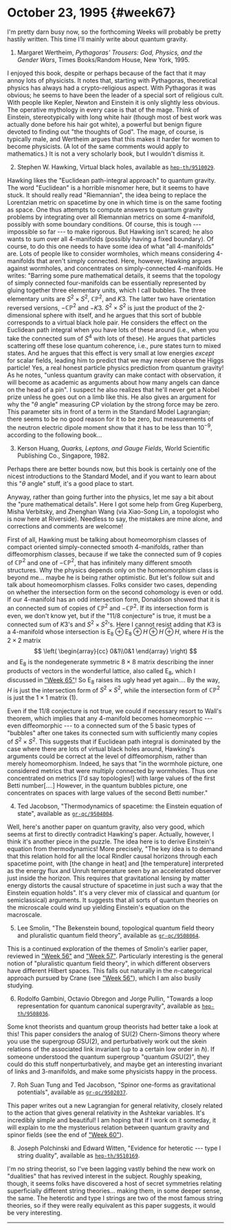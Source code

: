# October 23, 1995 {#week67}

I'm pretty darn busy now, so the forthcoming Weeks will probably be
pretty hastily written. This time I'll mainly write about quantum
gravity.

1) Margaret Wertheim, _Pythagoras' Trousers: God, Physics, and the Gender Wars_, Times Books/Random House, New York, 1995.

I enjoyed this book, despite or perhaps because of the fact that it may
annoy lots of physicists. It notes that, starting with Pythagoras,
theoretical physics has always had a crypto-religious aspect. With
Pythagoras it was obvious; he seems to have been the leader of a special
sort of religious cult. With people like Kepler, Newton and Einstein it
is only slightly less obvious. The operative mythology in every case is
that of the mage. Think of Einstein, stereotypically with long white
hair (though most of best work was actually done before his hair got
white), a powerful but benign figure devoted to finding out "the
thoughts of God". The mage, of course, is typically male, and Wertheim
argues that this makes it harder for women to become physicists. (A lot
of the same comments would apply to mathematics.) It is not a very
scholarly book, but I wouldn't dismiss it.

2) Stephen W. Hawking, Virtual black holes, available as [`hep-th/9510029`](https://arxiv.org/abs/hep-th/9510029).

Hawking likes the "Euclidean path-integral approach" to quantum
gravity. The word "Euclidean" is a horrible misnomer here, but it
seems to have stuck. It should really read "Riemannian", the idea
being to replace the Lorentzian metric on spacetime by one in which time
is on the same footing as space. One thus attempts to compute answers to
quantum gravity problems by integrating over all Riemannian metrics on
some 4-manifold, possibly with some boundary conditions. Of course, this
is tough --- impossible so far --- to make rigorous. But Hawking isn't
scared; he also wants to sum over all 4-manifolds (possibly having a
fixed boundary). Of course, to do this one needs to have some idea of
what "all 4-manifolds" are. Lots of people like to consider wormholes,
which means considering 4-manifolds that aren't simply connected. Here,
however, Hawking argues against wormholes, and concentrates on
simply-connected 4-manifolds. He writes: "Barring some pure
mathematical details, it seems that the topology of simply connected
four-manifolds can be essentially represented by gluing together three
elementary units, which I call bubbles. The three elementary units are
$S^2 \times S^2$, $\mathbb{CP}^2$, and $K3$. The latter two have orientation reversed
versions, $-\mathbb{CP}^2$ and $-K3$. $S^2 \times S^2$ is just the product of the
2-dimensional sphere with itself, and he argues that this sort of bubble
corresponds to a virtual black hole pair. He considers the effect on the
Euclidean path integral when you have lots of these around (i.e., when
you take the connected sum of $S^4$ with lots of these). He argues that
particles scattering off these lose quantum coherence, i.e., pure states
turn to mixed states. And he argues that this effect is very small at
low energies *except* for scalar fields, leading him to predict that we
may never observe the Higgs particle! Yes, a real honest particle
physics prediction from quantum gravity! As he notes, "unless quantum
gravity can make contact with observation, it will become as academic as
arguments about how many angels can dance on the head of a pin". I
suspect he also realizes that he'll never get a Nobel prize unless he
goes out on a limb like this. He also gives
an argument for why the "$\theta$ angle" measuring CP violation by the strong
force may be zero. This parameter sits in front of a term in the
Standard Model Lagrangian; there seems to be no good reason for it to be
zero, but measurements of the neutron electric dipole moment show that
it has to be less than $10^{-9}$, according to the following book...

3) Kerson Huang, _Quarks, Leptons, and Gauge Fields_, World Scientific Publishing Co., Singapore, 1982.

Perhaps there are better bounds now, but this book is certainly one of
the nicest introductions to the Standard Model, and if you want to learn
about this "$\theta$ angle" stuff, it's a good place to start.

Anyway, rather than going further into the physics, let me say a bit
about the "pure mathematical details". Here I got some help from Greg
Kuperberg, Misha Verbitsky, and Zhenghan Wang (via Xiao-Song Lin, a
topologist who is now here at Riverside). Needless to say, the mistakes
are mine alone, and corrections and comments are welcome!

First of all, Hawking must be talking about homeomorphism classes of
compact oriented simply-connected smooth 4-manifolds, rather than
diffeomorphism classes, because if we take the connected sum of 9 copies
of $\mathbb{CP}^2$ and one of $-\mathbb{CP}^2$, that has infinitely many different smooth
structures. Why the physics depends only on the homeomorphism class is
beyond me... maybe he is being rather optimistic. But let's follow
suit and talk about homeomorphism classes. Folks consider two cases,
depending on whether the intersection form on the second cohomology is
even or odd. If our 4-manifold has an odd intersection form, Donaldson
showed that it is an connected sum of copies of $\mathbb{CP}^2$ and $-\mathbb{CP}^2$. If its
intersection form is even, we don't know yet, but if the "11/8
conjecture" is true, it must be a connected sum of $K3$'s and $S^2 \times S^2$'s.
Here I cannot resist adding that $K3$ is a 4-manifold whose
intersection is $\mathrm{E}_8 \oplus \mathrm{E}_8 \oplus H \oplus H \oplus H$, where $H$ is the $2\times2$ matrix
$$
  \left(
    \begin{array}{cc}
      0&1\\0&1
    \end{array}
  \right)
$$
and $\mathrm{E}_8$ is the nondegenerate symmetric $8\times8$ matrix describing the inner
products of vectors in the wonderful lattice, also called $\mathrm{E}_8$, which I
discussed in ["Week 65"](#week65)! So $\mathrm{E}_8$ raises its ugly head yet
again.... By the way, $H$ is just the intersection form of $S^2 \times S^2$,
while the intersection form of $\mathbb{CP}^2$ is just the $1\times1$ matrix $(1)$.

Even if the 11/8 conjecture is not true, we could if necessary resort to
Wall's theorem, which implies that any 4-manifold becomes homeomorphic
--- even diffeomorphic --- to a connected sum of the 5 basic types of
"bubbles" after one takes its connected sum with sufficiently many
copies of $S^2 \times S^2$. This suggests that if Euclidean path integral is
dominated by the case where there are lots of virtual black holes
around, Hawking's arguments could be correct at the level of
diffeomorphism, rather than merely homeomorphism. Indeed, he says that
"in the wormhole picture, one considered metrics that were multiply
connected by wormholes. Thus one concentrated on metrics \[I'd say
topologies!\] with large values of the first Betti number\[....\]
However, in the quantum bubbles picture, one concentrates on spaces with
large values of the second Betti number."

4) Ted Jacobson, "Thermodynamics of spacetime: the Einstein equation of state", available as [`gr-qc/9504004`](https://arxiv.org/abs/gr-qc/9504004).

Well, here's another paper on quantum gravity, also very good, which
seems at first to directly contradict Hawking's paper. Actually,
however, I think it's another piece in the puzzle. The idea here is to
derive Einstein's equation from thermodynamics! More precisely, "The
key idea is to demand that this relation hold for all the local Rindler
causal horizons through each spacetime point, with \[the change in
heat\] and \[the temperature\] interpreted as the energy flux and Unruh
temperature seen by an accelerated observer just inside the horizon.
This requires that gravitational lensing by matter energy distorts the
causal structure of spacetime in just such a way that the Einstein
equation holds". It's a very clever mix of classical and quantum (or
semiclassical) arguments. It suggests that all sorts of quantum theories
on the microscale could wind up yielding Einstein's equation on the
macroscale.

5) Lee Smolin, "The Bekenstein bound, topological quantum field theory and pluralistic quantum field theory", available as [`gr-qc/9508064`](https://arxiv.org/abs/gr-qc/9508064).

This is a continued exploration of the themes of Smolin's earlier
paper, reviewed in ["Week 56"](#week56) and
["Week 57"](#week57). Particularly interesting is the general
notion of "pluralistic quantum field theory", in which different
observers have different Hilbert spaces. This falls out naturally in the
$n$-categorical approach pursued by Crane (see ["Week 56"](#week56)),
which I am also busily studying.

6) Rodolfo Gambini, Octavio Obregon and Jorge Pullin, "Towards a loop representation for quantum canonical supergravity", available as [`hep-th/9508036`](https://arxiv.org/abs/hep-th/9508036).

Some knot theorists and quantum group theorists had better take a look
at this! This paper considers the analog of $\mathrm{SU}(2)$ Chern-Simons theory
where you use the supergroup $G\mathrm{SU}(2)$, and perturbatively work out the
skein relations of the associated link invariant (up to a certain low
order in $\hbar$). If someone understood the quantum supergroup "quantum
$G\mathrm{SU}(2)$", they could do this stuff nonperturbatively, and maybe get an
interesting invariant of links and 3-manifolds, and make some physicists
happy in the process.

7) Roh Suan Tung and Ted Jacobson, "Spinor one-forms as gravitational potentials", available as [`gr-qc/9502037`](https://arxiv.org/abs/gr-qc/9502037).

This paper writes out a new Lagrangian for general relativity, closely
related to the action that gives general relativity in the Ashtekar
variables. It's incredibly simple and beautiful! I am hoping that if I
work on it someday, it will explain to me the mysterious relation
between quantum gravity and spinor fields (see the end of
["Week 60"](#week60)).

8) Joseph Polchinski and Edward Witten, "Evidence for heterotic --- type I string duality", available as [`hep-th/9510169`](https://arxiv.org/abs/hep-th/9510169).

I'm no string theorist, so I've been lagging vastly behind the new
work on "dualities" that has revived interest in the subject. Roughly
speaking, though, it seems folks have discovered a host of secret
symmetries relating superficially different string theories... making
them, in some deeper sense, the same. The heterotic and type I strings
are two of the most famous string theories, so if they were really
equivalent as this paper suggests, it would be very interesting.

------------------------------------------------------------------------
